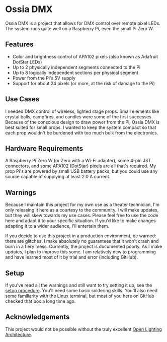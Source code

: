 # Ossia DMX

Ossia DMX is a project that allows for DMX control over remote pixel LEDs. The system runs quite well on a Raspberry Pi, even the small Pi Zero W.

## Features

- Color and brightness control of APA102 pixels (also known as Adafruit DotStar LEDs)
- Up to 2 physically independent segments connected to the Pi
- Up to 8 logically independent sections per physical segment
- Power from the Pi's 5V supply
- Support for about 24 pixels (or more, at the risk of damage to the Pi)

## Use Cases

I needed DMX control of wireless, lighted stage props. Small elements like crystal balls, campfires, and candles were some of the first successes. Because of the conscious design to draw power from the Pi, Ossia DMX is best suited for small props. I wanted to keep the system compact so that each prop wouldn't be burdened with too much bulk from the electronics. 

## Hardware Requirements

A Raspberry Pi Zero W (or Zero with a Wi-Fi adapter), some 4-pin JST connectors, and some APA102 (DotStar) pixels are all that's required. My prop Pi's are powered by small USB battery packs, but you could use any source capable of supplying at least 2.0 A current.

## Warnings

Because I maintain this project for my own use as a theater technician, I'm only releasing it here as a courtesy to the community. I will make updates, but they will skew towards my use cases. Please feel free to use the code here and adapt it to your specific situation. If you'd like to make changes adapting it to a wider audience, I'll entertain them.

If you decide to use this project in a production environment, be warned: there are glitches. I make absolutely no guarantees that it won't crash and burn in a fiery mess. Currently, the project is documented poorly. As I make updates, I plan to improve this some. I am relatively new to programming and have learned most of it by trial and error (including GitHub).

## Setup

If you've read all the warnings and still want to try setting it up, see the [setup procedure](SETUP.md). You'll need some basic soldering skills. You'll also need some familiarity with the Linux terminal, but most of you here on GitHub checked that box a long time ago.

## Acknowledgements

This project would not be possible without the truly excellent [Open Lighting Architecture](https://www.openlighting.org/ola/).
